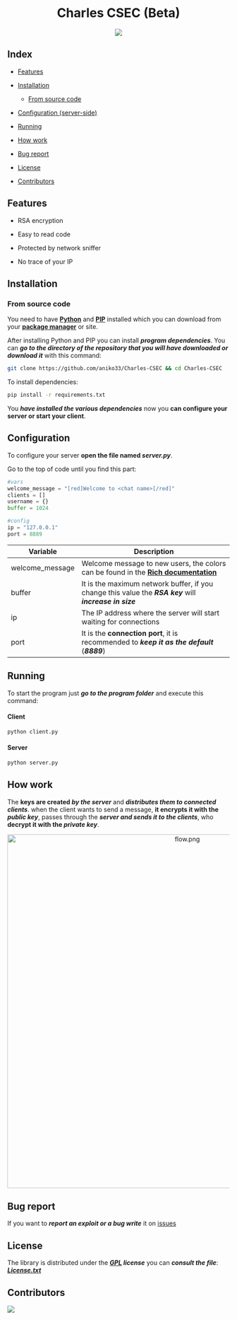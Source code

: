 <div align="center">
  <h1>Charles CSEC (Beta)</h1>
  <img src="https://user-images.githubusercontent.com/76649588/208201214-add50e06-c0da-4e2d-ba87-d33c797d035b.png">
</div>

## Index

- [Features](#features)

- [Installation](#installation)
  
  - [From source code](#from-source-code)

- [Configuration (server-side)](#configuration)

- [Running](#running)

- [How work](#how-work)

- [Bug report](#bug-report)

- [License](#license)

- [Contributors](#contributors)

## Features

- RSA encryption

- Easy to read code

- Protected by network sniffer

- No trace of your IP

## Installation

### From source code

You need to have **[Python](https://www.python.org/downloads/)** and **[PIP](https://www.w3schools.com/python/python_pip.asp)** installed which you can download from your [**package manager**](https://www.geeksforgeeks.org/how-to-install-python-on-linux/) or site.

After installing Python and PIP you can install ***program dependencies***.
You can ***go to the directory of the repository that you will have downloaded or download it*** with this command:

```bash
git clone https://github.com/aniko33/Charles-CSEC && cd Charles-CSEC
```

To install dependencies:

```bash
pip install -r requirements.txt
```

You ***have installed the various dependencies*** now you **can configure your server or start your client**.

## Configuration

To configure your server **open the file named *server.py***.

Go to the top of code until you find this part:

```python
#vars
welcome_message = "[red]Welcome to <chat name>[/red]"
clients = []
username = {}
buffer = 1024

#config
ip = "127.0.0.1"
port = 8889
```

| Variable        | Description                                                                                                                                       |
| --------------- | ------------------------------------------------------------------------------------------------------------------------------------------------- |
| welcome_message | Welcome message to new users, the colors can be found in the **[Rich documentation](https://rich.readthedocs.io/en/stable/appendix/colors.html)** |
| buffer          | It is the maximum network buffer, if you change this value the ***RSA key*** will ***increase in size***                                          |
| ip              | The IP address where the server will start waiting for connections                                                                                |
| port            | It is the **connection port**, it is recommended to ***keep it as the default*** (***8889***)                                                     |

## Running

To start the program just ***go to the program folder*** and execute this command:

#### Client

```bash
python client.py
```

#### Server

```bash
python server.py
```

## How work

The **keys are created *by the server*** and ***distributes them to connected clients***.
when the client wants to send a message, **it encrypts it with the *public key***, passes through the ***server and sends it to the clients***, who **decrypt it with the *private key***.

<div align="center">
<img width="800px" src="https://user-images.githubusercontent.com/76649588/208201163-7e596078-c95d-4902-8d94-e496b60fe315.png" title="" alt="flow.png" data-align="center">
</div>

## Bug report

If you want to ***report an exploit or a bug write*** it on [issues](https://github.com/aniko33/Charles-CSEC/issues)

## License

The library is distributed under the ***[GPL](https://it.wikipedia.org/wiki/GNU_General_Public_License) license*** you can ***consult the file***: ***[License.txt](License.txt)***

## Contributors

<a href="https://github.com/aniko33/NukeLib/graphs/contributors">
  <img src="https://contributors-img.web.app/image?repo=aniko33/NukeLib"/>
</a>
